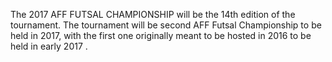 The 2017 AFF FUTSAL CHAMPIONSHIP will be the 14th edition of the tournament. The tournament will be second AFF Futsal Championship to be held in 2017, with the first one originally meant to be hosted in 2016 to be held in early 2017 .
